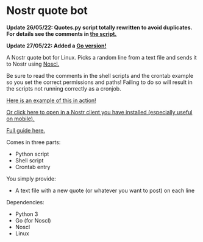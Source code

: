 # Nostr quote bot

**Update 26/05/22: Quotes.py script totally rewritten to avoid duplicates. For details see the comments in [the script.](https://github.com/xannythepleb/nostr-quote-bot/blob/main/quotes.py)**

**Update 27/05/22: Added a [Go version!](https://github.com/xannythepleb/nostr-quote-bot/blob/main/quotes.go)**

A Nostr quote bot for Linux. Picks a random line from a text file and sends it to Nostr using [Noscl.](https://github.com/fiatjaf/noscl)

Be sure to read the comments in the shell scripts and the crontab example so you set the correct permissions and paths! Failing to do so will result in the scripts not running correctly as a cronjob.

[Here is an example of this in action!](https://primal.net/profile/npub1ms4z8e2fsgjh75vtk8c9pym50gjvp3uxl7uru8v7c7pnd9empadq2ulevr)

[Or click here to open in a Nostr client you have installed (especially useful on mobile).](nostr:npub1ms4z8e2fsgjh75vtk8c9pym50gjvp3uxl7uru8v7c7pnd9empadq2ulevr)

[Full guide here.](https://habla.news/a/naddr1qqnkummnw3ez6ut4da6x2uedvfhhgtts096xsmmw94eksetvdskhvetj0ykk2ctn0yqjzamnwvaz7tmjv4kxz7fww35x2mmjv9hxwetsd9kxcctswqhxxmmd9uqs7amnwvaz7tmw9eux6u3wwdjj7qglwaehxw309ahx7um5wghxymr0vd4hqmmhv4ezucmpwp5hgctv9uq3jamnwvaz7tmjv4kxz7fwwdhx7un59eek7cmfv9kz7qgewaehxw309aex2mrp0yhxzatnw3exjcmg9ehx2ap0qgs0plu8uaukh2r0ep95spajtfw7ugrdwfxx7cd23pfewk3emmh07kqrqsqqqa286tzjfv)

Comes in three parts:

* Python script
* Shell script
* Crontab entry

You simply provide:

* A text file with a new quote (or whatever you want to post) on each line

Dependencies:

* Python 3
* Go (for Noscl)
* Noscl
* Linux
